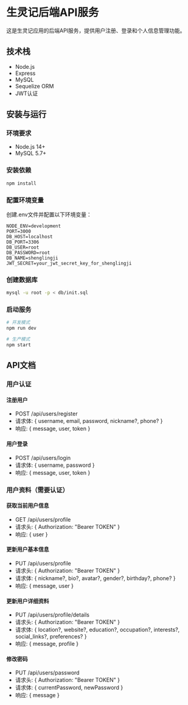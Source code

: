 # 生灵记后端API服务

这是生灵记应用的后端API服务，提供用户注册、登录和个人信息管理功能。

## 技术栈

- Node.js
- Express
- MySQL
- Sequelize ORM
- JWT认证

## 安装与运行

### 环境要求

- Node.js 14+
- MySQL 5.7+

### 安装依赖

```bash
npm install
```

### 配置环境变量

创建.env文件并配置以下环境变量：

```
NODE_ENV=development
PORT=3000
DB_HOST=localhost
DB_PORT=3306
DB_USER=root
DB_PASSWORD=root
DB_NAME=shenglingji
JWT_SECRET=your_jwt_secret_key_for_shenglingji
```

### 创建数据库

```bash
mysql -u root -p < db/init.sql
```

### 启动服务

```bash
# 开发模式
npm run dev

# 生产模式
npm start
```

## API文档

### 用户认证

#### 注册用户

- POST /api/users/register
- 请求体: { username, email, password, nickname?, phone? }
- 响应: { message, user, token }

#### 用户登录

- POST /api/users/login
- 请求体: { username, password }
- 响应: { message, user, token }

### 用户资料（需要认证）

#### 获取当前用户信息

- GET /api/users/profile
- 请求头: { Authorization: "Bearer TOKEN" }
- 响应: { user }

#### 更新用户基本信息

- PUT /api/users/profile
- 请求头: { Authorization: "Bearer TOKEN" }
- 请求体: { nickname?, bio?, avatar?, gender?, birthday?, phone? }
- 响应: { message, user }

#### 更新用户详细资料

- PUT /api/users/profile/details
- 请求头: { Authorization: "Bearer TOKEN" }
- 请求体: { location?, website?, education?, occupation?, interests?, social_links?, preferences? }
- 响应: { message, profile }

#### 修改密码

- PUT /api/users/password
- 请求头: { Authorization: "Bearer TOKEN" }
- 请求体: { currentPassword, newPassword }
- 响应: { message }